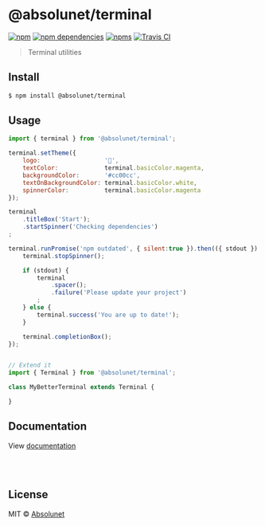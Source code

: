 # @absolunet/terminal

[![npm](https://img.shields.io/npm/v/@absolunet/terminal.svg)](https://www.npmjs.com/package/@absolunet/terminal)
[![npm dependencies](https://david-dm.org/absolunet/node-terminal/status.svg)](https://david-dm.org/absolunet/node-terminal)
[![npms](https://badges.npms.io/%40absolunet%2Fterminal.svg)](https://npms.io/search?q=%40absolunet%2Fterminal)
[![Travis CI](https://api.travis-ci.org/absolunet/node-terminal.svg?branch=master)](https://travis-ci.org/absolunet/node-terminal/builds)

> Terminal utilities


## Install

```sh
$ npm install @absolunet/terminal
```


## Usage

```js
import { terminal } from '@absolunet/terminal';

terminal.setTheme({
	logo:                  '🍭',
	textColor:             terminal.basicColor.magenta,
	backgroundColor:       '#cc00cc',
	textOnBackgroundColor: terminal.basicColor.white,
	spinnerColor:          terminal.basicColor.magenta
});

terminal
	.titleBox('Start');
	.startSpinner('Checking dependencies')
;

terminal.runPromise('npm outdated', { silent:true }).then(({ stdout }) => {
	terminal.stopSpinner();

	if (stdout) {
		terminal
			.spacer();
			.failure('Please update your project')
		;
	} else {
		terminal.success('You are up to date!');
	}

	terminal.completionBox();
});


// Extend it
import { Terminal } from '@absolunet/terminal';

class MyBetterTerminal extends Terminal {

}
```


## Documentation

View [documentation](https://documentation.absolunet.com/node-terminal)






<br><br>

## License

MIT © [Absolunet](https://absolunet.com)
